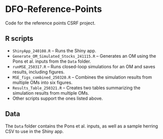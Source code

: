 # DFO-Reference-Points
Code for the reference points CSRF project.

## R scripts  

- `ShinyApp_240108.R` – Runs the Shiny app.
- `Generate_OM_Simulated_Stocks_241115.R` – Generates an OM using the Pons et al. inputs from the `Data` folder.  
- `runMSE_250317.R` – Runs closed-loop simulations for an OM and saves results, including figures.  
- `MSE_figs_combined_250320.R` – Combines the simulation results from multiple OMs into six figures.  
- `Results_Table_250321.R` – Creates two tables summarizing the simulation results from multiple OMs.  
- Other scripts support the ones listed above.  

## Data  

The `Data` folder contains the Pons et al. inputs, as well as a sample herring CSV to use in the Shiny app. 
